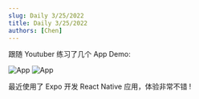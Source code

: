 ```yaml
---
slug: Daily 3/25/2022
title: Daily 3/25/2022
authors: [Chen]
---
```


跟随 Youtuber 练习了几个 App Demo:

<image alt="App" src="https://picgo-1259617372.cos.ap-beijing.myqcloud.com/Picgo/2022/03/25-18-59-59-readmeImage.png" size="33%"/>
<image alt="App" src="https://picgo-1259617372.cos.ap-beijing.myqcloud.com/Picgo/2022/03/25-19-00-53-Details.png" size="33%"/>

最近使用了 Expo 开发 React Native 应用，体验非常不错 !
